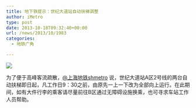```yaml
---
title: 地下铁提示：世纪大道站自动扶梯调整
author: iMetro
type: post
date: 2013-10-18T09:32:40+00:00
url: /news/2013/10/1983
categories:
  - 地铁广角

---
```

![][1]

为了便于高峰客流疏散，[@上海地铁shmetro][2] 说，世纪大道站A区2号线的两台自动扶梯即日起，凡工作日9：30之前，由原先一上一下改为全部向上运行。在此期间，如有大件行李的乘客请尽量前往B区通过无障碍设施换乘，也可寻求车站工作人员帮助。

 [1]: http://ww3.sinaimg.cn/large/a8e8b134jw1e9ozsfggq8j20c80gq76j.jpg
 [2]: http://weibo.com/n/%E4%B8%8A%E6%B5%B7%E5%9C%B0%E9%93%81shmetro